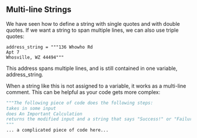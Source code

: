 ## Multi-line Strings

We have seen how to define a string with single quotes and with double quotes. If we want a string to span multiple lines, we can also use triple quotes:

```pyhton
address_string = """136 Whowho Rd
Apt 7
Whosville, WZ 44494"""
````
This address spans multiple lines, and is still contained in one variable, address_string.

When a string like this is not assigned to a variable, it works as a multi-line comment. This can be helpful as your code gets more complex:

```python
"""The following piece of code does the following steps:
takes in some input
does An Important Calculation
returns the modified input and a string that says "Success!" or "Failure..."
"""
... a complicated piece of code here...
```

